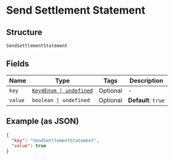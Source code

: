 
# Send Settlement Statement

## Structure

`SendSettlementStatement`

## Fields

| Name | Type | Tags | Description |
|  --- | --- | --- | --- |
| `key` | [`Key4Enum \| undefined`](../../doc/models/key-4-enum.md) | Optional | - |
| `value` | `boolean \| undefined` | Optional | **Default**: `true` |

## Example (as JSON)

```json
{
  "key": "SendSettlementStatement",
  "value": true
}
```

